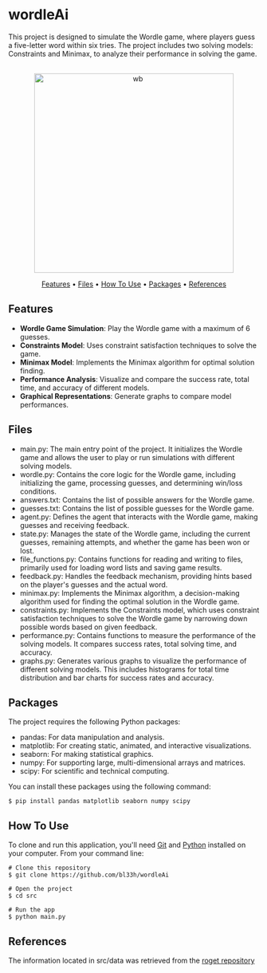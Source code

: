 # wordleAi
This project is designed to simulate the Wordle game, where players guess a five-letter word within six tries. The project includes two solving models: Constraints and Minimax, to analyze their performance in solving the game.

<p align="center">
  <br>
  <img src="https://i.giphy.com/62HRHz7zZZYThhTwEI.webp" alt="wb" width="400">
  <br>
</p>
<p align="center" >
  <a href="#features">Features</a> •
  <a href="#Files">Files</a> •
  <a href="#how-to-use">How To Use</a> •
  <a href="#packages">Packages</a>  • 
  <a href="#packages">References</a>  
</p>

## Features
- **Wordle Game Simulation**: Play the Wordle game with a maximum of 6 guesses.
- **Constraints Model**: Uses constraint satisfaction techniques to solve the game.
- **Minimax Model**: Implements the Minimax algorithm for optimal solution finding.
- **Performance Analysis**: Visualize and compare the success rate, total time, and accuracy of different models.
- **Graphical Representations**: Generate graphs to compare model performances.

## Files
- main.py: The main entry point of the project. It initializes the Wordle game and allows the user to play or run simulations with different solving models.
- wordle.py: Contains the core logic for the Wordle game, including initializing the game, processing guesses, and determining win/loss conditions.
- answers.txt: Contains the list of possible answers for the Wordle game.
- guesses.txt: Contains the list of possible guesses for the Wordle game.
- agent.py: Defines the agent that interacts with the Wordle game, making guesses and receiving feedback.
- state.py: Manages the state of the Wordle game, including the current guesses, remaining attempts, and whether the game has been won or lost.
- file_functions.py: Contains functions for reading and writing to files, primarily used for loading word lists and saving game results.
- feedback.py: Handles the feedback mechanism, providing hints based on the player's guesses and the actual word.
- minimax.py: Implements the Minimax algorithm, a decision-making algorithm used for finding the optimal solution in the Wordle game.
- constraints.py: Implements the Constraints model, which uses constraint satisfaction techniques to solve the Wordle game by narrowing down possible words based on given feedback.
- performance.py: Contains functions to measure the performance of the solving models. It compares success rates, total solving time, and accuracy.
- graphs.py: Generates various graphs to visualize the performance of different solving models. This includes histograms for total time distribution and bar charts for success rates and accuracy.

## Packages
The project requires the following Python packages:
- pandas: For data manipulation and analysis.
- matplotlib: For creating static, animated, and interactive visualizations.
- seaborn: For making statistical graphics.
- numpy: For supporting large, multi-dimensional arrays and matrices.
- scipy: For scientific and technical computing.
  
You can install these packages using the following command:
```
$ pip install pandas matplotlib seaborn numpy scipy
```

## How To Use
To clone and run this application, you'll need [Git](https://git-scm.com) and [Python](https://www.python.org/downloads/) installed on your computer. From your command line:

```
# Clone this repository
$ git clone https://github.com/bl33h/wordleAi

# Open the project
$ cd src

# Run the app
$ python main.py
```
## References
The information located in src/data was retrieved from the [roget repository](https://github.com/jonhoo/roget/tree/main)
